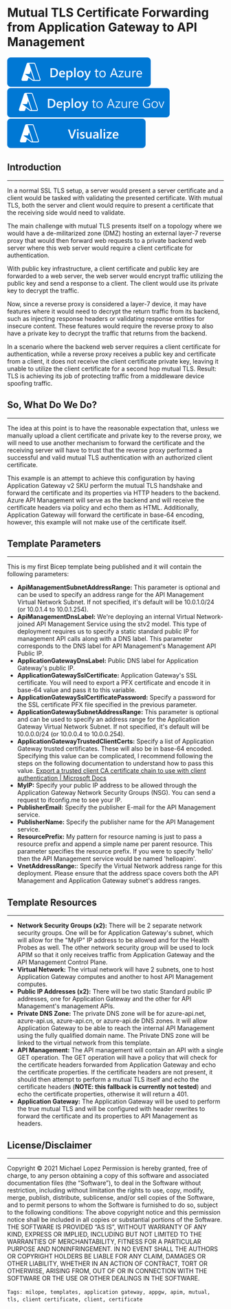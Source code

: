 # Mutual TLS Certificate Forwarding from Application Gateway to API Management

[![Deploy To Azure](https://raw.githubusercontent.com/Azure/azure-quickstart-templates/master/1-CONTRIBUTION-GUIDE/images/deploytoazure.svg?sanitize=true)](https://portal.azure.com/#create/Microsoft.Template/uri/https%3a%2f%2fraw.githubusercontent.com%2fmilope%2fazuretools%2fmaster%2fsrc%2ftemplates%2fapi-management%2fapp-gateway-mutual-tls-apim%2fazureDeploy.bicep)
[![Deploy To Azure US Gov](https://raw.githubusercontent.com/Azure/azure-quickstart-templates/master/1-CONTRIBUTION-GUIDE/images/deploytoazuregov.svg?sanitize=true)](https://portal.azure.us/#create/Microsoft.Template/uri/https%3a%2f%2fraw.githubusercontent.com%2fmilope%2fazuretools%2fmaster%2fsrc%2ftemplates%2fapi-management%2fapp-gateway-mutual-tls-apim%2fazureDeploy.bicep)
[![Visualize](https://raw.githubusercontent.com/Azure/azure-quickstart-templates/master/1-CONTRIBUTION-GUIDE/images/visualizebutton.svg?sanitize=true)](http://armviz.io/#/?load=https%3a%2f%2fraw.githubusercontent.com%2fmilope%2fazuretools%2fmaster%2fsrc%2ftemplates%2fapi-management%2fapp-gateway-mutual-tls-apim%2fazureDeploy.bicep)

## Introduction

---

In a normal SSL TLS setup, a server would present a server certificate and a client would be tasked with validating the presented certificate. With mutual TLS, both the server and client would require to present a certificate that the receiving side would need to validate.

The main challenge with mutual TLS presents itself on a topology where we would have a de-militarized zone (DMZ) hosting an external layer-7 reverse proxy that would then forward web requests to a private backend web server where this web server would require a client certificate for authentication.

With public key infrastructure, a client certificate and public key are forwarded to a web server, the web server would encrypt traffic utilizing the public key and send a response to a client. The client would use its private key to decrypt the traffic.

Now, since a reverse proxy is considered a layer-7 device, it may have features where it would need to decrypt the return traffic from its backend, such as injecting response headers or validating response entities for insecure content. These features would require the reverse proxy to also have a private key to decrypt the traffic that returns from the backend.

In a scenario where the backend web server requires a client certificate for authentication, while a reverse proxy receives a public key and certificate from a client, it does not receive the client certificate private key, leaving it unable to utilize the client certificate for a second hop mutual TLS. Result: TLS is achieving its job of protecting traffic from a middleware device spoofing traffic.

## So, What Do We Do?

---

The idea at this point is to have the reasonable expectation that, unless we manually upload a client certificate and private key to the reverse proxy, we will need to use another mechanism to forward the certificate and the receiving server will have to trust that the reverse proxy performed a successful and valid mutual TLS authentication with an authorized client certificate.

This example is an attempt to achieve this configuration by having Application Gateway v2 SKU perform the mutual TLS handshake and forward the certificate and its properties via HTTP headers to the backend. Azure API Management will serve as the backend and will receive the certificate headers via policy and echo them as HTML. Additionally, Application Gateway will forward the certificate in base-64 encoding, however, this example will not make use of the certificate itself.

## Template Parameters

---

This is my first Bicep template being published and it will contain the following parameters:

- **ApiManagementSubnetAddressRange:** This parameter is optional and can be used to specify an address range for the API Management Virtual Network Subnet. If not specified, it's default will be 10.0.1.0/24 (or 10.0.1.4 to 10.0.1.254).
- **ApiManagementDnsLabel:** We're deploying an internal Virtual Network-joined API Management Service using the stv2 model. This type of deployment requires us to specify a static standard public IP for management API calls along with a DNS label. This parameter corresponds to the DNS label for API Management's Management API Public IP.
- **ApplicationGatewayDnsLabel:** Public DNS label for Application Gateway's public IP.
- **ApplicationGatewaySslCertificate:** Application Gateway's SSL certificate. You will need to export a PFX certificate and encode it in base-64 value and pass it to this variable.
- **ApplicationGatewaySslCertificatePassword:** Specify a password for the SSL certificate PFX file specified in the previous parameter.
- **ApplicationGatewaySubnetAddressRange:** This parameter is optional and can be used to specify an address range for the Application Gateway Virtual Network Subnet. If not specified, it's default will be 10.0.0.0/24 (or 10.0.0.4 to 10.0.0.254).
- **ApplicationGatewayTrustedClientCerts:** Specify a list of Application Gateway trusted certificates. These will also be in base-64 encoded. Specifying this value can be complicated, I recommend following the steps on the following documentation to understand how to pass this value. [Export a trusted client CA certificate chain to use with client authentication | Microsoft Docs](https://docs.microsoft.com/azure/application-gateway/mutual-authentication-certificate-management])
- **MyIP:** Specify your public IP address to be allowed through the Application Gateway Network Security Groups (NSG). You can send a request to ifconfig.me to see your IP.
- **PublisherEmail:** Specify the publisher E-mail for the API Management service.
- **PublisherName:** Specify the publisher name for the API Management service.
- **ResourcePrefix:** My pattern for resource naming is just to pass a resource prefix and append a simple name per parent resource. This parameter specifies the resource prefix. If you were to specify 'hello' then the API Management service would be named 'helloapim'.
- **VnetAddressRange:**: Specify the Virtual Network address range for this deployment. Please ensure that the address space covers both the API Management and Application Gateway subnet's address ranges.

## Template Resources

---

- **Network Security Groups (x2):** There will be 2 separate network security groups. One will be for Application Gateway's subnet, which will allow for the "MyIP" IP address to be allowed and for the Health Probes as well. The other network security group will be used to lock APIM so that it only receives traffic from Application Gateway and the API Management Control Plane.
- **Virtual Network:** The virtual network will have 2 subnets, one to host Application Gateway computes and another to host API Management computes.
- **Public IP Addresses (x2):** There will be two static Standard public IP addresses, one for Application Gateway and the other for API Management's management APIs.
- **Private DNS Zone:** The private DNS zone will be for azure-api.net, azure-api.us, azure-api.cn, or azure-api.de DNS zones. It will allow Application Gateway to be able to reach the internal API Management using the fully qualified domain name. The Private DNS zone will be linked to the virtual network from this template.
- **API Management:** The API management will contain an API with a single GET operation. The GET operation will have a policy that will check for the certificate headers forwarded from Application Gateway and echo the certificate properties. If the certificate headers are not present, it should then attempt to perform a mutual TLS itself and echo the certificate headers (**NOTE: this fallback is currently not tested**) and echo the certificate properties, otherwise it will return a 401.
- **Application Gateway:** The Application Gateway will be used to perform the true mutual TLS and will be configured with header rewrites to forward the certificate and its properties to API Management as headers.

## License/Disclaimer

---

Copyright © 2021 Michael Lopez
Permission is hereby granted, free of charge, to any person obtaining a copy of
this software and associated documentation files (the “Software”), to deal in
the Software without restriction, including without limitation the rights to
use, copy, modify, merge, publish, distribute, sublicense, and/or sell copies
of the Software, and to permit persons to whom the Software is furnished to do
so, subject to the following conditions:
The above copyright notice and this permission notice shall be included in all
copies or substantial portions of the Software.
THE SOFTWARE IS PROVIDED “AS IS”, WITHOUT WARRANTY OF ANY KIND, EXPRESS OR
IMPLIED, INCLUDING BUT NOT LIMITED TO THE WARRANTIES OF MERCHANTABILITY,
FITNESS FOR A PARTICULAR PURPOSE AND NONINFRINGEMENT. IN NO EVENT SHALL THE
AUTHORS OR COPYRIGHT HOLDERS BE LIABLE FOR ANY CLAIM, DAMAGES OR OTHER
LIABILITY, WHETHER IN AN ACTION OF CONTRACT, TORT OR OTHERWISE, ARISING FROM,
OUT OF OR IN CONNECTION WITH THE SOFTWARE OR THE USE OR OTHER DEALINGS IN THE
SOFTWARE.

`Tags: milope, templates, application gateway, appgw, apim, mutual, tls, client certificate, client, certificate`
